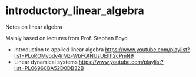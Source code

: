 # introductory_linear_algebra

Notes on linear algebra

Mainly based on lectures from Prof. Stephen Boyd
* Introduction to applied linear algebra https://www.youtube.com/playlist?list=PLoROMvodv4rMz-WbFQtNUsUElIh2cPmN9
* Linear dynamical systems https://www.youtube.com/playlist?list=PL06960BA52D0DB32B
